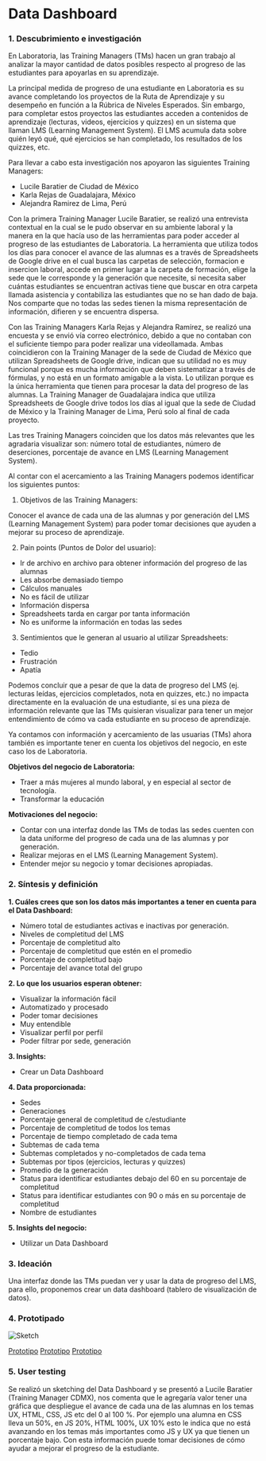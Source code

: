 # **Data Dashboard**

### **1. Descubrimiento e investigación**

En Laboratoria, las Training Managers (TMs) hacen un gran trabajo al analizar la mayor cantidad de datos posibles respecto al progreso de las estudiantes para apoyarlas en su aprendizaje.

La principal medida de progreso de una estudiante en Laboratoria es su avance completando los proyectos de la Ruta de Aprendizaje y su desempeño en función a la Rúbrica de Niveles Esperados. Sin embargo, para completar estos proyectos las estudiantes acceden a contenidos de aprendizaje (lecturas, videos, ejercicios y quizzes) en un sistema que llaman LMS (Learning Management System). El LMS acumula data sobre quién leyó qué, qué ejercicios se han completado, los resultados de los quizzes, etc.

Para llevar a cabo esta  investigación nos apoyaron las siguientes Training Managers:

* Lucile Baratier de Ciudad de México
* Karla Rejas de Guadalajara, México
* Alejandra Ramirez  de  Lima, Perú

Con la primera Training Manager Lucile Baratier, se realizó una entrevista contextual  en la cual se le pudo observar  en su ambiente laboral y la manera en la que hacía uso de las herramientas para poder acceder al progreso de las estudiantes de Laboratoria. La herramienta que utiliza todos los días para conocer el avance de las alumnas es a través de Spreadsheets de Google drive en el cual busca las carpetas de selección, formacion e insercion laboral, accede en primer lugar  a la carpeta de formación, elige la sede que le corresponde y la generación que necesite, si necesita saber cuántas estudiantes se encuentran activas  tiene que buscar en otra carpeta llamada asistencia y contabiliza las estudiantes que no se han dado de baja. Nos comparte que no todas las sedes  tienen la misma representación de información, difieren y  se encuentra dispersa.

Con las Training Managers  Karla Rejas y Alejandra Ramírez, se realizó una encuesta  y se envió vía correo electrónico, debido a que no contaban con el suficiente tiempo para poder  realizar una videollamada. Ambas coincidieron con la Training Manager de la sede de Ciudad de México  que utilizan Spreadsheets de Google drive, indican que su utilidad no es muy funcional porque es mucha información que deben sistematizar a través de fórmulas, y no está en un formato amigable a la vista. Lo utilizan porque es la única herramienta que tienen  para procesar la data del progreso de las alumnas. La Training Manager de Guadalajara indica que utiliza Spreadsheets de Google drive todos los días al igual que la sede de Ciudad de México y la  Training Manager de Lima, Perú solo al final de cada proyecto.

Las tres Training Managers coinciden que los datos más relevantes que les agradaria visualizar son: número total de estudiantes, número de deserciones,  porcentaje de avance en LMS (Learning Management System).

Al contar con el acercamiento a las Training Managers  podemos  identificar los siguientes puntos:

1. Objetivos de las Training Managers:

Conocer el avance de cada una de las alumnas  y por generación del LMS  (Learning Management System) para poder tomar decisiones que ayuden a mejorar su proceso de aprendizaje.

2. Pain points (Puntos de Dolor del usuario):

* Ir de archivo en archivo para obtener información del progreso de las alumnas
* Les absorbe demasiado tiempo
* Cálculos manuales
* No es fácil de utilizar
* Información dispersa
* Spreadsheets tarda en  cargar  por tanta información
* No es uniforme la información en todas las sedes

3. Sentimientos que le generan al usuario al utilizar Spreadsheets:

* Tedio
* Frustración
* Apatía

Podemos concluir que a pesar de que la data de progreso del LMS (ej. lecturas leídas, ejercicios completados, nota en quizzes, etc.) no impacta directamente en la evaluación de una estudiante, sí es una pieza de información relevante que las TMs quisieran visualizar para tener un mejor entendimiento de cómo va cada estudiante en su proceso de aprendizaje.

Ya contamos con información y acercamiento de las usuarias (TMs) ahora también es importante tener en cuenta los objetivos del negocio, en este caso los de Laboratoria.

__Objetivos del negocio de Laboratoria:__

* Traer a más mujeres al mundo laboral, y en especial al sector de tecnología.
* Transformar la educación

__Motivaciones del negocio:__

* Contar con una interfaz donde las TMs de todas las sedes cuenten con la data uniforme del progreso de cada   una de las alumnas y por generación.
* Realizar mejoras en el LMS (Learning Management System).
* Entender mejor su negocio y tomar decisiones apropiadas.

### **2. Síntesis y definición**

__1. Cuáles crees que son los datos más importantes a tener en cuenta para el Data Dashboard:__

* Número total de estudiantes activas e inactivas  por generación.
* Niveles de completitud del LMS
* Porcentaje de completitud alto
* Porcentaje de completitud que estén en el promedio
* Porcentaje de completitud bajo
* Porcentaje del avance total del grupo

__2. Lo que los usuarios esperan obtener:__

* Visualizar la información fácil
* Automatizado y procesado
* Poder tomar decisiones
* Muy entendible
* Visualizar perfil por perfil
* Poder filtrar por sede, generación

__3. Insights:__

* Crear un Data Dashboard

__4. Data proporcionada:__

* Sedes
* Generaciones
* Porcentaje general de completitud de c/estudiante
* Porcentaje de completitud de todos los temas
* Porcentaje de tiempo completado de cada tema
* Subtemas de cada tema
* Subtemas completados y no-completados de cada tema
* Subtemas por tipos (ejercicios, lecturas y quizzes)
* Promedio de la generación
* Status para identificar estudiantes debajo del 60 en su porcentaje de completitud
* Status para identificar estudiantes con 90 o más en su porcentaje de completitud
* Nombre de estudiantes

__5. Insights del negocio:__

* Utilizar un Data Dashboard

### **3. Ideación**

Una interfaz donde las TMs puedan ver y usar la data de progreso del LMS, para ello, proponemos crear un data dashboard (tablero de visualización de datos).

### **4. Prototipado**

![Sketch](IMG-20180624-WA0001.jpg)

[Prototipo](https://drive.google.com/file/d/11JHUu7A2Of50TwyKb7-vl6iCIN1-7YKR/view?ts=5b316bd4)
[Prototipo](https://drive.google.com/file/d/104AMEvT1QFsndra1yx-ESjQYCuUrChuL/view?ts=5b316bd4)
[Prototipo](https://drive.google.com/file/d/1dGhYMYBvE536mon03oSSQO4WIu3qnoF2/view?ts=5b316bd4)

### **5. User testing**

Se realizó un sketching del Data Dashboard y se presentó a Lucile Baratier (Training Manager CDMX), nos comenta que le agregaría valor tener una gráfica que despliegue el avance de cada una de las alumnas en los temas UX, HTML, CSS, JS etc  del 0 al 100 %. Por ejemplo una alumna en CSS lleva un 50%, en JS 20%, HTML 100%, UX 10%  esto le indica que no está avanzando en los temas más
importantes como JS y UX ya que tienen un porcentaje bajo. Con esta información puede tomar decisiones de cómo ayudar a mejorar  el  progreso de la estudiante.
